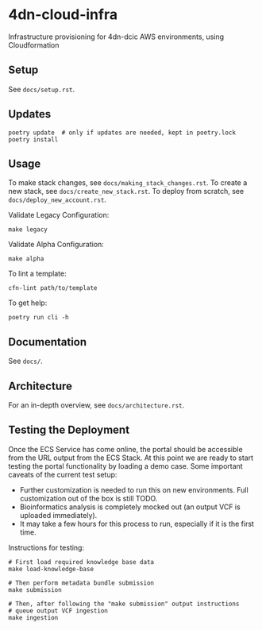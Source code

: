 # 4dn-cloud-infra
Infrastructure provisioning for 4dn-dcic AWS environments, using Cloudformation

## Setup

See `docs/setup.rst`.

## Updates

```
poetry update  # only if updates are needed, kept in poetry.lock
poetry install
```

## Usage

To make stack changes, see `docs/making_stack_changes.rst`. To create a new stack, see `docs/create_new_stack.rst`.
To deploy from scratch, see `docs/deploy_new_account.rst`.

Validate Legacy Configuration:
    
    make legacy

Validate Alpha Configuration:

    make alpha

To lint a template:

    cfn-lint path/to/template

To get help:

    poetry run cli -h

## Documentation

See `docs/`.

## Architecture

For an in-depth overview, see `docs/architecture.rst`.

## Testing the Deployment

Once the ECS Service has come online, the portal should be accessible from the URL output from the ECS Stack. At this
point we are ready to start testing the portal functionality by loading a demo case. Some important caveats of the
current test setup:

* Further customization is needed to run this on new environments. Full customization out of the box is still TODO.
* Bioinformatics analysis is completely mocked out (an output VCF is uploaded immediately).
* It may take a few hours for this process to run, especially if it is the first time.


Instructions for testing:

    # First load required knowledge base data
    make load-knowledge-base

    # Then perform metadata bundle submission
    make submission

    # Then, after following the "make submission" output instructions
    # queue output VCF ingestion
    make ingestion
